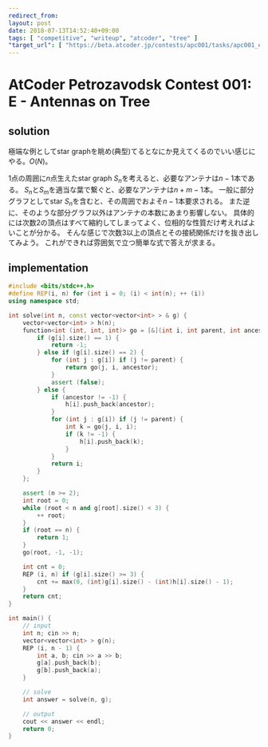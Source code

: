 ```yaml
---
redirect_from:
layout: post
date: 2018-07-13T14:52:40+09:00
tags: [ "competitive", "writeup", "atcoder", "tree" ]
"target_url": [ "https://beta.atcoder.jp/contests/apc001/tasks/apc001_e" ]
---
```


# AtCoder Petrozavodsk Contest 001: E - Antennas on Tree

## solution

極端な例としてstar graphを眺め(典型)てるとなにか見えてくるのでいい感じにやる。$O(N)$。

$1$点の周囲に$n$点生えたstar graph $S_n$を考えると、必要なアンテナは$n - 1$本である。
$S_n$と$S_m$を適当な葉で繋ぐと、必要なアンテナは$n + m - 1$本。
一般に部分グラフとしてstar $S_n$を含むと、その周囲でおよそ$n - 1$本要求される。
また逆に、そのような部分グラフ以外はアンテナの本数にあまり影響しない。
具体的には次数$2$の頂点はすべて縮約してしまってよく、位相的な性質だけ考えればよいことが分かる。
そんな感じで次数$3$以上の頂点とその接続関係だけを抜き出してみよう。
これができれば雰囲気で立つ簡単な式で答えが求まる。

## implementation

``` c++
#include <bits/stdc++.h>
#define REP(i, n) for (int i = 0; (i) < int(n); ++ (i))
using namespace std;

int solve(int n, const vector<vector<int> > & g) {
    vector<vector<int> > h(n);
    function<int (int, int, int)> go = [&](int i, int parent, int ancestor) {
        if (g[i].size() == 1) {
            return -1;
        } else if (g[i].size() == 2) {
            for (int j : g[i]) if (j != parent) {
                return go(j, i, ancestor);
            }
            assert (false);
        } else {
            if (ancestor != -1) {
                h[i].push_back(ancestor);
            }
            for (int j : g[i]) if (j != parent) {
                int k = go(j, i, i);
                if (k != -1) {
                    h[i].push_back(k);
                }
            }
            return i;
        }
    };

    assert (n >= 2);
    int root = 0;
    while (root < n and g[root].size() < 3) {
        ++ root;
    }
    if (root == n) {
        return 1;
    }
    go(root, -1, -1);

    int cnt = 0;
    REP (i, n) if (g[i].size() >= 3) {
        cnt += max(0, (int)g[i].size() - (int)h[i].size() - 1);
    }
    return cnt;
}

int main() {
    // input
    int n; cin >> n;
    vector<vector<int> > g(n);
    REP (i, n - 1) {
        int a, b; cin >> a >> b;
        g[a].push_back(b);
        g[b].push_back(a);
    }

    // solve
    int answer = solve(n, g);

    // output
    cout << answer << endl;
    return 0;
}
```
